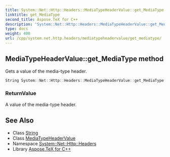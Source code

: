 ```yaml
---
title: System::Net::Http::Headers::MediaTypeHeaderValue::get_MediaType method
linktitle: get_MediaType
second_title: Aspose.TeX for C++
description: 'System::Net::Http::Headers::MediaTypeHeaderValue::get_MediaType method. Gets a value of the media-type header in C++.'
type: docs
weight: 400
url: /cpp/system.net.http.headers/mediatypeheadervalue/get_mediatype/
---
```

## MediaTypeHeaderValue::get_MediaType method


Gets a value of the media-type header.

```cpp
String System::Net::Http::Headers::MediaTypeHeaderValue::get_MediaType()
```


### ReturnValue

A value of the media-type header.

## See Also

* Class [String](../../../system/string/)
* Class [MediaTypeHeaderValue](../)
* Namespace [System::Net::Http::Headers](../../)
* Library [Aspose.TeX for C++](../../../)
